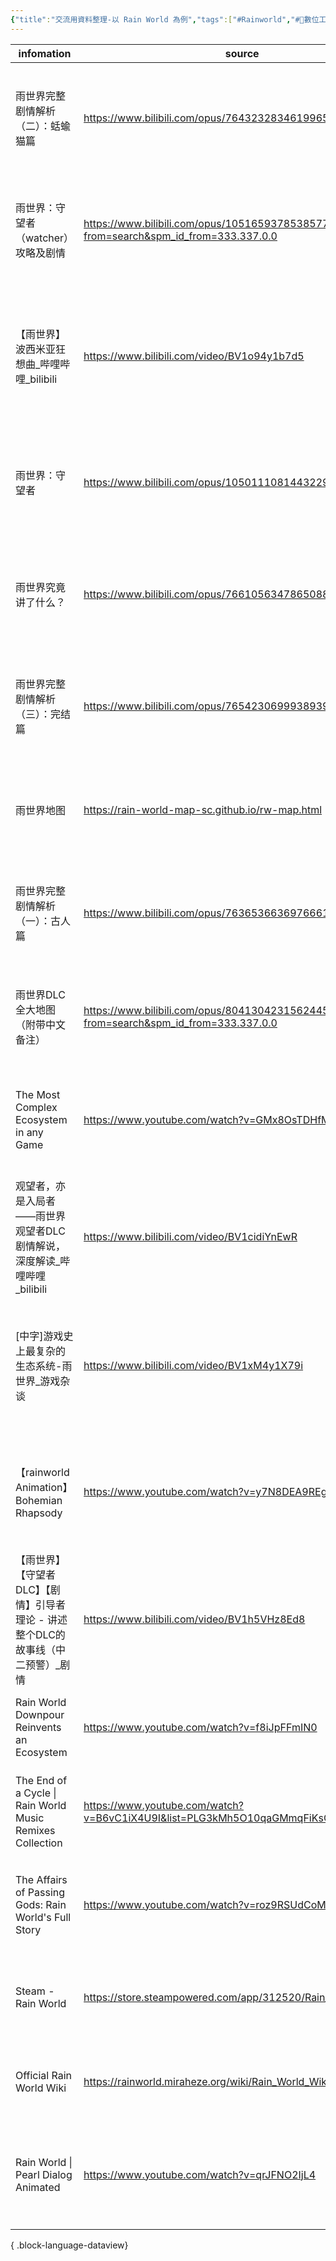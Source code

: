 ```yaml
---
{"title":"交流用資料整理-以 Rain World 為例","tags":["#Rainworld","#📝數位工具交流beta"],"status":"✅ Done","dg-publish":true,"permalink":"/社會報導工作隊@0606/交流用資料整理-以 Rain World 為例/","dgPassFrontmatter":true,"created":"2025-05-07T14:55:17.000+08:00","updated":"2025-05-07T15:57:05.000+08:00"}
---
```



| infomation                                                | source                                                                                | tag                                                                                                                                                        |
| --------------------------------------------------------- | ------------------------------------------------------------------------------------- | ---------------------------------------------------------------------------------------------------------------------------------------------------------- |
| 雨世界完整剧情解析（二）：蛞蝓猫篇                                         | https://www.bilibili.com/opus/764323283461996552                                      | <ul><li>#clippings</li><li>#Rainworld</li><li>#✒️Review</li><li>#🎮GBA</li><li>#✒️Article</li><li>#BiliBili</li></ul>                                      |
| 雨世界：守望者（watcher）攻略及剧情                                     | https://www.bilibili.com/opus/1051659378538577972?from=search&spm_id_from=333.337.0.0 | <ul><li>#clippings</li><li>#Rainworld</li><li>#✒️Review</li><li>#🎮GBA</li><li>#✒️Article</li><li>#BiliBili</li></ul>                                      |
| 【雨世界】波西米亚狂想曲_哔哩哔哩_bilibili                                | https://www.bilibili.com/video/BV1o94y1b7d5                                           | <ul><li>#clippings</li><li>#Rainworld</li><li>#🤪MEME</li><li>#🎵music</li><li>#📑Translation</li><li>#Queen</li><li>#🎞️Video</li><li>#BiliBili</li></ul> |
| 雨世界：守望者                                                   | https://www.bilibili.com/opus/1050111081443229704                                     | <ul><li>#clippings</li><li>#Rainworld</li><li>#🎮GBA</li><li>#✒️Review</li><li>#BiliBili</li><li>#✒️Article</li></ul>                                      |
| 雨世界究竟讲了什么？                                                | https://www.bilibili.com/opus/766105634786508848                                      | <ul><li>#clippings</li><li>#Rainworld</li><li>#✒️Review</li><li>#🎮GBA</li><li>#✒️Article</li><li>#BiliBili</li></ul>                                      |
| 雨世界完整剧情解析（三）：完结篇                                          | https://www.bilibili.com/opus/765423069993893954                                      | <ul><li>#clippings</li><li>#Rainworld</li><li>#✒️Review</li><li>#🎮GBA</li><li>#BiliBili</li><li>#✒️Article</li></ul>                                      |
| 雨世界地图                                                     | https://rain-world-map-sc.github.io/rw-map.html                                       | <ul><li>#clippings</li><li>#Rainworld</li><li>#🎮GBA</li><li>#📚Wiki</li><li>#Github</li></ul>                                                             |
| 雨世界完整剧情解析（一）：古人篇                                          | https://www.bilibili.com/opus/763653663697666132                                      | <ul><li>#clippings</li><li>#Rainworld</li><li>#✒️Review</li><li>#🎮GBA</li><li>#✒️Article</li><li>#BiliBili</li></ul>                                      |
| 雨世界DLC全大地图（附带中文备注）                                        | https://www.bilibili.com/opus/804130423156244501?from=search&spm_id_from=333.337.0.0  | <ul><li>#clippings</li><li>#Rainworld</li><li>#📚Wiki</li><li>#BiliBili</li><li>#✒️Article</li></ul>                                                       |
| The Most Complex Ecosystem in any Game                    | https://www.youtube.com/watch?v=GMx8OsTDHfM                                           | <ul><li>#clippings</li><li>#Rainworld</li><li>#✒️Review</li><li>#🎞️Video</li><li>#🎮GBA</li><li>#Youtube</li></ul>                                        |
| 观望者，亦是入局者——雨世界观望者DLC剧情解说，深度解读_哔哩哔哩_bilibili               | https://www.bilibili.com/video/BV1cidiYnEwR                                           | <ul><li>#clippings</li><li>#Rainworld</li><li>#🎮GBA</li><li>#🎞️Video</li><li>#✒️Review</li><li>#BiliBili</li></ul>                                       |
| [中字]游戏史上最复杂的生态系统-雨世界_游戏杂谈                                 | https://www.bilibili.com/video/BV1xM4y1X79i                                           | <ul><li>#clippings</li><li>#Rainworld</li><li>#🎮GBA</li><li>#📑Translation</li><li>#✒️Review</li><li>#🎞️Video</li><li>#BiliBili</li></ul>                |
| 【rainworld Animation】Bohemian Rhapsody                    | https://www.youtube.com/watch?v=y7N8DEA9REg                                           | <ul><li>#clippings</li><li>#Rainworld</li><li>#🎵music</li><li>#🤪MEME</li><li>#Queen</li><li>#🎞️Video</li><li>#Youtube</li></ul>                         |
| 【雨世界】【守望者DLC】【剧情】引导者理论 - 讲述整个DLC的故事线（中二预警）_剧情             | https://www.bilibili.com/video/BV1h5VHz8Ed8                                           | <ul><li>#clippings</li><li>#Rainworld</li><li>#✒️Review</li><li>#🎞️Video</li><li>#BiliBili</li></ul>                                                      |
| Rain World Downpour Reinvents an Ecosystem                | https://www.youtube.com/watch?v=f8iJpFFmIN0                                           | <ul><li>#clippings</li><li>#Rainworld</li><li>#Youtube</li><li>#🎞️Video</li></ul>                                                                         |
| The End of a Cycle \| Rain World Music Remixes Collection | https://www.youtube.com/watch?v=B6vC1iX4U9I&list=PLG3kMh5O10qaGMmqFiKsCXedJXzAvZZTl   | <ul><li>#clippings</li><li>#Rainworld</li><li>#🎞️Video</li><li>#🤪MEME</li><li>#Youtube</li></ul>                                                         |
| The Affairs of Passing Gods: Rain World's Full Story      | https://www.youtube.com/watch?v=roz9RSUdCoM                                           | <ul><li>#clippings</li><li>#Rainworld</li><li>#✒️Review</li><li>#🎞️Video</li><li>#Youtube</li></ul>                                                       |
| Steam - Rain World                                        | https://store.steampowered.com/app/312520/Rain_World/                                 | <ul><li>#clippings</li><li>#Rainworld</li><li>#🎮GBA</li><li>#Steam</li><li>#Website</li></ul>                                                             |
| Official Rain World Wiki                                  | https://rainworld.miraheze.org/wiki/Rain_World_Wiki                                   | <ul><li>#clippings</li><li>#Rainworld</li><li>#📚Wiki</li><li>#Wiki</li></ul>                                                                              |
| Rain World \| Pearl Dialog Animated                       | https://www.youtube.com/watch?v=qrJFNO2IjL4                                           | <ul><li>#clippings</li><li>#Rainworld</li><li>#🎞️Video</li><li>#🎮GBA</li><li>#🤪MEME</li><li>#Youtube</li></ul>                                          |

{ .block-language-dataview}

